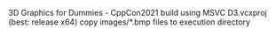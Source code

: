 3D Graphics for Dummies - CppCon2021
build using MSVC D3.vcxproj (best: release x64) copy images/*.bmp files to execution directory
